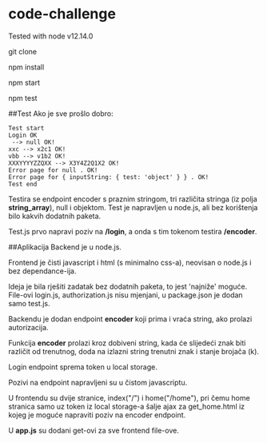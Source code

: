 # code-challenge

Tested with node v12.14.0

git clone 

npm install

npm start 

npm test 

##Test
Ako je sve prošlo dobro:
```
Test start
Login OK
 --> null OK!
xxc --> x2c1 OK!
vbb --> v1b2 OK!
XXXYYYYZZQXX --> X3Y4Z2Q1X2 OK!
Error page for null . OK!
Error page for { inputString: { test: 'object' } } . OK!
Test end

```
Testira se endpoint encoder s praznim stringom, tri različita stringa (iz polja **string_array**), null i objektom. Test je napravljen u node.js, ali bez korištenja bilo kakvih dodatnih paketa.

Test.js prvo napravi poziv na **/login**, a onda s tim tokenom testira **/encoder**.

##Aplikacija
Backend je u node.js. 

Frontend je čisti javascript i html (s minimalno css-a), neovisan o node.js i bez dependance-ija. 

Ideja je bila rješiti zadatak bez dodatnih paketa, to jest 'najniže' moguće. File-ovi login.js, authorization.js nisu mjenjani, u package.json je dodan samo test.js.

Backendu je dodan endpoint **encoder** koji prima i vraća string, ako prolazi autorizacija. 

Funkcija **encoder** prolazi kroz dobiveni string, kada će slijedeći znak biti različit od trenutnog, doda na izlazni string trenutni znak i stanje brojača (k).

Login endpoint sprema token u local storage.

Pozivi na endpoint napravljeni su u čistom javascriptu.

U frontendu su dvije stranice, index("/") i home("/home"), pri čemu home stranica samo uz token iz local storage-a šalje ajax za get_home.html iz kojeg je moguće napraviti poziv na encoder endpoint.

U **app.js** su dodani get-ovi za sve frontend file-ove.


